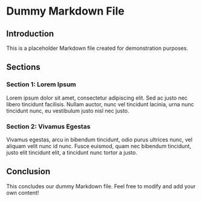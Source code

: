 # Dummy Markdown File

## Introduction
This is a placeholder Markdown file created for demonstration purposes.

## Sections
### Section 1: Lorem Ipsum
Lorem ipsum dolor sit amet, consectetur adipiscing elit. Sed ac justo nec libero tincidunt facilisis. Nullam auctor, nunc vel tincidunt lacinia, urna nunc tincidunt nunc, eu vestibulum justo nisl nec justo.

### Section 2: Vivamus Egestas
Vivamus egestas, arcu in bibendum tincidunt, odio purus ultrices nunc, vel aliquam velit nunc id nunc. Fusce euismod, quam nec bibendum tincidunt, justo elit tincidunt elit, a tincidunt nunc tortor a justo.

## Conclusion
This concludes our dummy Markdown file. Feel free to modify and add your own content!
